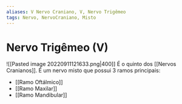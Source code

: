 ```yaml
---
aliases: V Nervo Craniano, V, Nervo Trigêmeo
tags: Nervo, NervoCraniano, Misto
---
```

# Nervo Trigêmeo (V)
![[Pasted image 20220911121633.png|400]]
É o quinto dos [[Nervos Cranianos]]. É um nervo misto que possui 3 ramos principais:
- [[Ramo Oftálmico]]
- [[Ramo Maxilar]]
- [[Ramo Mandibular]]